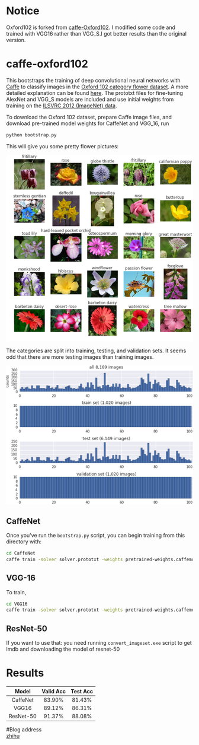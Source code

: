 # Notice
Oxford102 is forked from [caffe-Oxford102](https://github.com/jimgoo/caffe-oxford102).
I modified some code and trained with VGG16 rather than VGG_S.I got better results than the original version.

# caffe-oxford102

This bootstraps the training of deep convolutional neural networks with [Caffe](http://caffe.berkeleyvision.org/) to classify images in the [Oxford 102 category flower dataset](http://www.robots.ox.ac.uk/~vgg/data/flowers/102/index.html). A more detailed explanation can be found [here](http://jimgoo.com/flower-power/). The prototxt files for fine-tuning AlexNet and VGG_S models are included and use initial weights from training on the [ILSVRC 2012 (ImageNet) data](http://www.image-net.org/challenges/LSVRC/2012/). 

To download the Oxford 102 dataset, prepare Caffe image files, and download pre-trained model weights for CaffeNet and VGG_16, run

```bash
python bootstrap.py
```
This will give you some pretty flower pictures:

![alt tag](Oxford102/plots/flowers.png)

The categories are split into training, testing, and validation sets. It seems odd that there are more testing images than training images.

![alt tag](Oxford102/plots/splits.png)

## CaffeNet

Once you've run the `bootstrap.py` script, you can begin training from this directory with:

```bash
cd CaffeNet
caffe train -solver solver.prototxt -weights pretrained-weights.caffemodel -gpu 0
```


## VGG-16

To train,

```bash
cd VGG16
caffe train -solver solver.prototxt -weights pretrained-weights.caffemodel -gpu 0
```

## ResNet-50
If you want to use that:
you need running `convert_imageset.exe` script to get lmdb and downloading the model of resnet-50

# Results
Model|Valid Acc|Test Acc
:---:|:---:|:---:
CaffeNet|83.90%|81.43%
VGG16|89.12%|86.31%
ResNet-50|91.37%|88.08%

#Blog address
 <br/>[zhihu](https://zhuanlan.zhihu.com/p/22624331)

